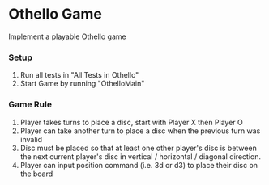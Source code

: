 # Othello Game

Implement a playable Othello game

### Setup

1. Run all tests in "All Tests in Othello"
2. Start Game by running "OthelloMain"

### Game Rule

1. Player takes turns to place a disc, start with Player X then Player O
2. Player can take another turn to place a disc when the previous turn was invalid
3. Disc must be placed so that at least one other player's disc is between the next current player's disc in vertical / horizontal / diagonal direction.
4. Player can input position command (i.e. 3d or d3) to place their disc on the board